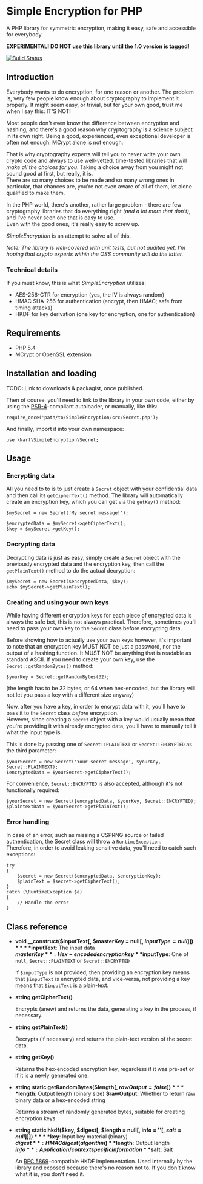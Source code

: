 

Simple Encryption for PHP
=========================

A PHP library for symmetric encryption, making it easy, safe and accessible for everybody.

**EXPERIMENTAL! DO NOT use this library until the 1.0 version is tagged!**

[![Build Status](https://travis-ci.org/narfbg/SimpleEncryption.svg?branch=master)](https://travis-ci.org/narfbg/SimpleEncryption)

Introduction
------------

Everybody wants to do encryption, for one reason or another. The problem is, very few people know enough about cryptography to implement it properly. It might seem easy, or trivial, but for your own good, trust me when I say this: IT'S NOT!

Most people don't even know the difference between encryption and hashing, and there's a good reason why cryptography is a science subject in its own right. Being a good, experienced, even exceptional developer is often not enough. MCrypt alone is not enough.

That is why cryptography experts will tell you to never write your own crypto code and always to use well-vetted, time-tested libraries that will *make all the choices for you*. Taking a choice away from you might not sound good at first, but really, it is.  
There are so many choices to be made and so many wrong ones in particular, that chances are, you're not even aware of all of them, let alone qualified to make them.

In the PHP world, there's another, rather large problem - there are few cryptography libraries that do everything right *(and a lot more that don't)*, and I've never seen one that is easy to use.  
Even with the good ones, it's really easy to screw up.

*SimpleEncryption* is an attempt to solve all of this.  

*Note: The library is well-covered with unit tests, but not audited yet. I'm hoping that crypto experts within the OSS community will do the latter.*

### Technical details

If you must know, this is what *SimpleEncryption* utilizes:

- AES-256-CTR for encryption (yes, the IV is always random)
- HMAC SHA-256 for authentication (encrypt, then HMAC; safe from timing attacks)
- HKDF for key derivation (one key for encryption, one for authentication)

Requirements
------------

- PHP 5.4
- MCrypt or OpenSSL extension

Installation and loading
------------------------

TODO: Link to downloads & packagist, once published.

Then of course, you'll need to link to the library in your own code, either by using the [PSR-4](https://github.com/php-fig/fig-standards/blob/master/accepted/PSR-4-autoloader.md)-compliant autoloader, or manually, like this:

	require_once('path/to/SimpleEncryption/src/Secret.php');

And finally, import it into your own namespace:

	use \Narf\SimpleEncryption\Secret;

Usage
-----

### Encrypting data

All you need to to is to just create a `Secret` object with your confidential data and then call its `getCipherText()` method. The library will automatically create an encryption key, which you can get via the `getKey()` method:

	$mySecret = new Secret('My secret message!');

	$encryptedData = $mySecret->getCipherText();
	$key = $mySecret->getKey();

### Decrypting data

Decrypting data is just as easy, simply create a `Secret` object with the previously encrypted data and the encryption key, then call the `getPlainText()` method to do the actual decryption:

	$mySecret = new Secret($encryptedData, $key);
	echo $mySecret->getPlainText();

### Creating and using your own keys

While having different encryption keys for each piece of encrypted data is always the safe bet, this is not always practical. Therefore, sometimes you'll need to pass your own key to the `Secret` class before encrypting data.

Before showing how to actually use your own keys however, it's important to note that an encryption key MUST NOT be just a password, nor the output of a hashing function. It MUST NOT be anything that is readable as standard ASCII. If you need to create your own key, use the `Secret::getRandomBytes()` method:

	$yourKey = Secret::getRandomBytes(32);

(the length has to be 32 bytes, or 64 when hex-encoded, but the library will not let you pass a key with a different size anyway)

Now, after you have a key, in order to encrypt data with it, you'll have to pass it to the `Secret` class *before* encryption.  
However, since creating a `Secret` object with a key would usually mean that you're providing it with already encrypted data, you'll have to manually tell it what the input type is.

This is done by passing one of `Secret::PLAINTEXT` or `Secret::ENCRYPTED` as the third parameter:

	$yourSecret = new Secret('Your secret message', $yourKey, Secret::PLAINTEXT);
	$encryptedData = $yourSecret->getCipherText();

For convenience, `Secret::ENCRYPTED` is also accepted, although it's not functionally required:

	$yourSecret = new Secret($encryptedData, $yourKey, Secret::ENCRYPTED);
	$plaintextData = $yourSecret->getPlainText();

### Error handling

In case of an error, such as missing a CSPRNG source or failed authentication, the Secret class will throw a `RuntimeException`.  
Therefore, in order to avoid leaking sensitive data, you'll need to catch such exceptions:

	try
	{
		$secret = new Secret($encryptedData, $encryptionKey);
		$plainText = $secret->getCipherText();
	}
	catch (\RuntimeException $e)
	{
		// Handle the error
	}

Class reference
---------------

- **void __construct($inputText[, $masterKey = null[, $inputType = null]])**  
  **$inputText**: The input data  
  **$masterKey**: Hex-encoded encryption key  
  **$inputType**: One of `null`, `Secret::PLAINTEXT` or `Secret::ENCRYPTED`  

  If `$inputType` is not provided, then providing an encryption key means that `$inputText` is encrypted data, and vice-versa, not providing a key means that `$inputText` is a plain-text.

- **string getCipherText()**

  Encrypts (anew) and returns the data, generating a key in the process, if necessary.

- **string getPlainText()**

  Decrypts (if necessary) and returns the plain-text version of the secret data.

- **string getKey()**

  Returns the hex-encoded encryption key, regardless if it was pre-set or if it is a newly generated one.

- **string static getRandomBytes($length[, $rawOutput = false])**  
  **$length**: Output length (binary size)
  **$rawOutput**: Whether to return raw binary data or a hex-encoded string

  Returns a stream of randomly generated bytes, suitable for creating encryption keys.

- **string static hkdf($key, $digest[, $length = null[, info = ''[, $salt = null]]])**  
  **$key**: Input key material (binary)  
  **$digest**: HMAC digest (algorithm)  
  **$length**: Output length  
  **$info**: Application/context specific information  
  **$salt**: Salt  

  An [RFC 5869](https://tools.ietf.org/rfc/rfc5869.txt)-compatible HKDF implementation. Used internally by the library and exposed because there's no reason not to. If you don't know what it is, you don't need it.
